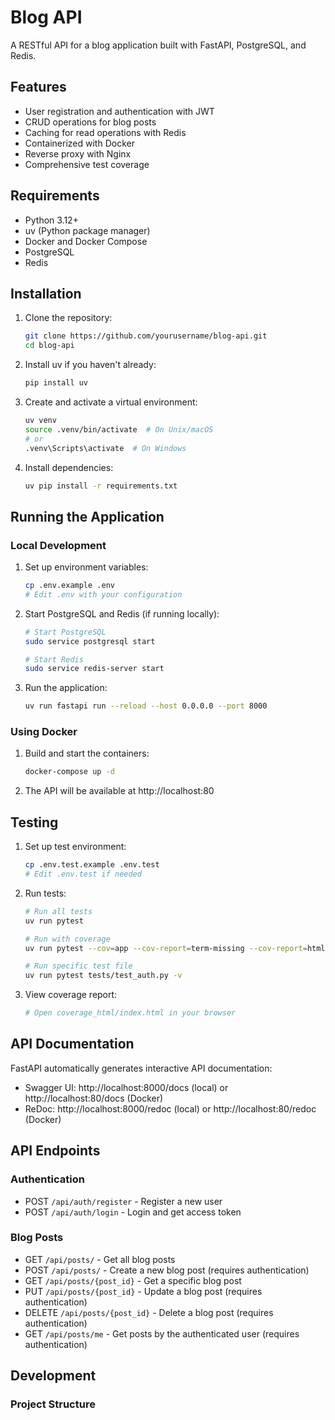 # Blog API

A RESTful API for a blog application built with FastAPI, PostgreSQL, and Redis.

## Features

- User registration and authentication with JWT
- CRUD operations for blog posts
- Caching for read operations with Redis
- Containerized with Docker
- Reverse proxy with Nginx
- Comprehensive test coverage

## Requirements

- Python 3.12+
- uv (Python package manager)
- Docker and Docker Compose
- PostgreSQL
- Redis

## Installation

1. Clone the repository:
   ```bash
   git clone https://github.com/yourusername/blog-api.git
   cd blog-api
   ```

2. Install uv if you haven't already:
   ```bash
   pip install uv
   ```

3. Create and activate a virtual environment:
   ```bash
   uv venv
   source .venv/bin/activate  # On Unix/macOS
   # or
   .venv\Scripts\activate  # On Windows
   ```

4. Install dependencies:
   ```bash
   uv pip install -r requirements.txt
   ```

## Running the Application

### Local Development

1. Set up environment variables:
   ```bash
   cp .env.example .env
   # Edit .env with your configuration
   ```

2. Start PostgreSQL and Redis (if running locally):
   ```bash
   # Start PostgreSQL
   sudo service postgresql start
   
   # Start Redis
   sudo service redis-server start
   ```

3. Run the application:
   ```bash
   uv run fastapi run --reload --host 0.0.0.0 --port 8000
   ```

### Using Docker

1. Build and start the containers:
   ```bash
   docker-compose up -d
   ```

2. The API will be available at http://localhost:80

## Testing

1. Set up test environment:
   ```bash
   cp .env.test.example .env.test
   # Edit .env.test if needed
   ```

2. Run tests:
   ```bash
   # Run all tests
   uv run pytest

   # Run with coverage
   uv run pytest --cov=app --cov-report=term-missing --cov-report=html

   # Run specific test file
   uv run pytest tests/test_auth.py -v
   ```

3. View coverage report:
   ```bash
   # Open coverage_html/index.html in your browser
   ```

## API Documentation

FastAPI automatically generates interactive API documentation:

- Swagger UI: http://localhost:8000/docs (local) or http://localhost:80/docs (Docker)
- ReDoc: http://localhost:8000/redoc (local) or http://localhost:80/redoc (Docker)

## API Endpoints

### Authentication

- POST `/api/auth/register` - Register a new user
- POST `/api/auth/login` - Login and get access token

### Blog Posts

- GET `/api/posts/` - Get all blog posts
- POST `/api/posts/` - Create a new blog post (requires authentication)
- GET `/api/posts/{post_id}` - Get a specific blog post
- PUT `/api/posts/{post_id}` - Update a blog post (requires authentication)
- DELETE `/api/posts/{post_id}` - Delete a blog post (requires authentication)
- GET `/api/posts/me` - Get posts by the authenticated user (requires authentication)

## Development

### Project Structure